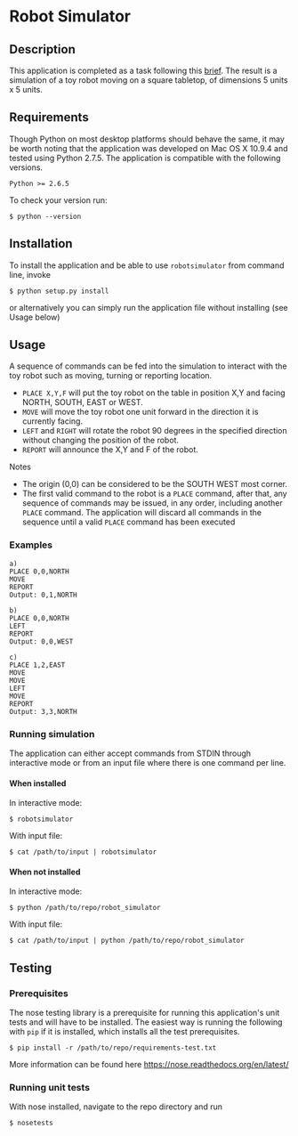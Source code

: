 # Robot Simulator

## Description
This application is completed as a task following this [brief](BRIEF.md).
The result is a simulation of a toy robot moving on a square tabletop, of dimensions 5 units x 5 units.

## Requirements
Though Python on most desktop platforms should behave the same, it may be worth noting that the application was developed on Mac OS X 10.9.4 and tested using Python 2.7.5.
The application is compatible with the following versions.

    Python >= 2.6.5

To check your version run:

    $ python --version

## Installation
To install the application and be able to use `robotsimulator` from command line, invoke

    $ python setup.py install

or alternatively you can simply run the application file without installing (see Usage below)

## Usage
A sequence of commands can be fed into the simulation to interact with the toy robot such as moving, turning or reporting location.

* `PLACE X,Y,F` will put the toy robot on the table in position X,Y and facing NORTH, SOUTH, EAST or WEST.
* `MOVE` will move the toy robot one unit forward in the direction it is currently facing.
* `LEFT` and `RIGHT` will rotate the robot 90 degrees in the specified direction without changing the position of the robot.
* `REPORT` will announce the X,Y and F of the robot.

Notes
* The origin (0,0) can be considered to be the SOUTH WEST most corner.
* The first valid command to the robot is a `PLACE` command, after that, any sequence of commands may be issued, in any order, including another `PLACE` command. The application will discard all commands in the sequence until a valid `PLACE` command has been executed

### Examples
```
a)
PLACE 0,0,NORTH
MOVE
REPORT
Output: 0,1,NORTH

b)
PLACE 0,0,NORTH
LEFT
REPORT
Output: 0,0,WEST

c)
PLACE 1,2,EAST
MOVE
MOVE
LEFT
MOVE
REPORT
Output: 3,3,NORTH
```

### Running simulation
The application can either accept commands from STDIN through interactive mode or from an input file where there is one command per line.

#### When installed
In interactive mode:

    $ robotsimulator

With input file:

    $ cat /path/to/input | robotsimulator

#### When not installed
In interactive mode:

    $ python /path/to/repo/robot_simulator

With input file:

    $ cat /path/to/input | python /path/to/repo/robot_simulator

## Testing

### Prerequisites
The nose testing library is a prerequisite for running this application's unit tests and will have to be installed.
The easiest way is running the following with `pip` if it is installed, which installs all the test prerequisites.

    $ pip install -r /path/to/repo/requirements-test.txt

More information can be found here https://nose.readthedocs.org/en/latest/

### Running unit tests
With nose installed, navigate to the repo directory and run

    $ nosetests
